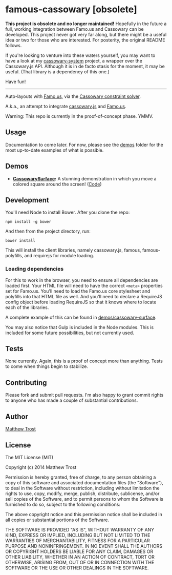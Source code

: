# famous-cassowary [obsolete]

**This project is obsolete and no longer maintained!** Hopefully in the future a full, working integration between Famo.us and Cassowary can be developed. This project never got very far along, but there might be a useful idea or two for those who are interested. For posterity, the original README follows.

If you're looking to venture into these waters yourself, you may want to have a look at my [cassowary-system](https://github.com/matthewtoast/cassowary-system) project, a wrapper over the Cassowary.js API. Although it is in de facto stasis for the moment, it may be useful. (That library is a dependency of this one.)

Have fun!

- - - -

Auto-layouts with [Famo.us](http://famo.us), via the [Cassowary constraint solver](https://www.cs.washington.edu/research/constraints/solvers/cassowary-tochi.pdf).

A.k.a., an attempt to integrate [cassowary.js](https://github.com/slightlyoff/cassowary.js) and [Famo.us](https://github.com/Famous/famous).

Warning: This repo is currently in the proof-of-concept phase. YMMV.

## Usage

Documentation to come later. For now, please see the [demos](./demos) folder for the most up-to-date examples of what is possible.

## Demos

* **[CassowarySurface](http://matthewtoast.github.io/famous-cassowary/demos/cassowary-surface/):** A stunning demonstration in which you move a colored square around the screen! ([Code](https://github.com/matthewtoast/famous-cassowary/blob/master/demos/cassowary-surface/index.js))

## Development

You'll need Node to install Bower. After you clone the repo:

    npm install -g bower

And then from the project directory, run:

    bower install

This will install the client libraries, namely cassowary.js, famous, famous-polyfills, and requirejs for module loading.

### Loading dependencies

For this to work in the browser, you need to ensure all dependencies are loaded first. Your HTML file will need to have the correct `<meta>` properties set for Famo.us. You'll need to load the Famo.us core stylesheet and polyfills into that HTML file as well. And you'll need to declare a RequireJS config object before loading RequireJS so that it knows where to locate each of the libraries.

A complete example of this can be found in [demos/cassowary-surface](./demos/cassowary-surface).

You may also notice that Gulp is included in the Node modules. This is included for some future possibilities, but not currently used.

## Tests

None currently. Again, this is a proof of concept more than anything. Tests to come when things begin to stabilize.

## Contributing

Please fork and submit pull requests. I'm also happy to grant commit rights to anyone who has made a couple of substantial contributions.

## Author

[Matthew Trost](http://trost.co)

## License

The MIT License (MIT)

Copyright (c) 2014 Matthew Trost

Permission is hereby granted, free of charge, to any person obtaining a copy
of this software and associated documentation files (the "Software"), to deal
in the Software without restriction, including without limitation the rights
to use, copy, modify, merge, publish, distribute, sublicense, and/or sell
copies of the Software, and to permit persons to whom the Software is
furnished to do so, subject to the following conditions:

The above copyright notice and this permission notice shall be included in
all copies or substantial portions of the Software.

THE SOFTWARE IS PROVIDED "AS IS", WITHOUT WARRANTY OF ANY KIND, EXPRESS OR
IMPLIED, INCLUDING BUT NOT LIMITED TO THE WARRANTIES OF MERCHANTABILITY,
FITNESS FOR A PARTICULAR PURPOSE AND NONINFRINGEMENT. IN NO EVENT SHALL THE
AUTHORS OR COPYRIGHT HOLDERS BE LIABLE FOR ANY CLAIM, DAMAGES OR OTHER
LIABILITY, WHETHER IN AN ACTION OF CONTRACT, TORT OR OTHERWISE, ARISING FROM,
OUT OF OR IN CONNECTION WITH THE SOFTWARE OR THE USE OR OTHER DEALINGS IN
THE SOFTWARE.
